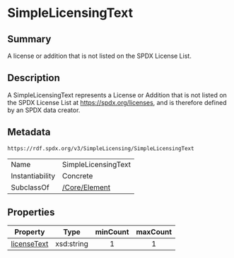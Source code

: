 <!-- Automatically generated by spec-parser v2.0.0 on 2024-01-12T14:00:21.817658+00:00 -->
<!-- SPDX-License-Identifier: Community-Spec-1.0 -->

# SimpleLicensingText

## Summary

A license or addition that is not listed on the SPDX License List.


## Description

A SimpleLicensingText represents a License or Addition that is not listed on the SPDX License
List at https://spdx.org/licenses, and is therefore defined by an SPDX data
creator.


## Metadata

`https://rdf.spdx.org/v3/SimpleLicensing/SimpleLicensingText`


| | |
|---|---|
| Name | SimpleLicensingText |
| Instantiability | Concrete |
| SubclassOf | [/Core/Element](../../Core/Classes/Element.md) |




## Properties

| Property | Type | minCount | maxCount |
|---|---|:---:|:---:|
| [licenseText](../Properties/licenseText.md) | xsd:string | 1 | 1 |

